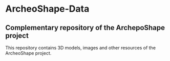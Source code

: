 # ArcheoShape-Data
## Complementary repository of the ArchepoShape project
This repository contains 3D models, images and other resources of the ArcheoShape project.
